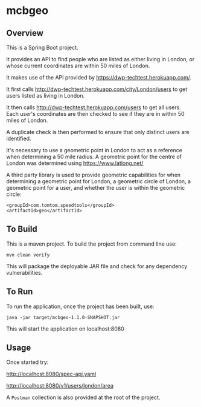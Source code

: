 # mcbgeo

## Overview

This is a Spring Boot project.

It provides an API to find people who are listed
as either living in London, or whose current coordinates are within
50 miles of London.

It makes use of the API provided by https://dwp-techtest.herokuapp.com/.  

It first calls http://dwp-techtest.herokuapp.com/city/London/users to 
get users listed as living in London.  

It then calls http://dwp-techtest.herokuapp.com/users to get all users.  
Each user's coordinates are then checked to see if they are in within 50 miles of London.

A duplicate check is then performed to ensure that only distinct users are identified.

It's necessary to use a geometric point in London to act as a reference when
determining a 50 mile radius.  A geometric point for the centre of London was determined using
https://www.latlong.net/

A third party library is used to provide geometric capabilities for when 
determining a geometric point for London, a geometric circle of London, 
a geometric point for a user, and whether the user is within the geometric
circle:

```
<groupId>com.tomtom.speedtools</groupId>
<artifactId>geo</artifactId>
```

## To Build

This is a maven project. To build the project from command line use:

```
mvn clean verify
```

This will package the deployable JAR file and check for any dependency vulnerabilities.

## To Run

To run the application, once the project has been built, use:

```
java -jar target/mcbgeo-1.1.0-SNAPSHOT.jar
```

This will start the application on localhost:8080

## Usage

Once started try:

[http://localhost:8080/spec-api.yaml](http://localhost:8080/spec-api.yaml)

[http://localhost:8080/v1/users/london/area](http://localhost:8080/v1/users/london/area)

A `Postman` collection is also provided at the root of the project.
